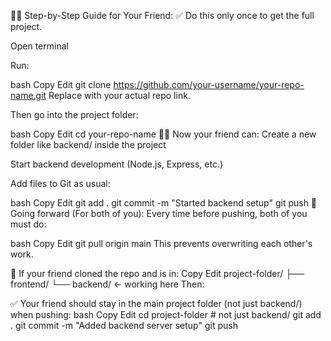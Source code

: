 👯‍♀️ Step-by-Step Guide for Your Friend:
✅ Do this only once to get the full project.

Open terminal

Run:

bash
Copy
Edit
git clone https://github.com/your-username/your-repo-name.git
Replace with your actual repo link.

Then go into the project folder:

bash
Copy
Edit
cd your-repo-name
🧑‍💻 Now your friend can:
Create a new folder like backend/ inside the project

Start backend development (Node.js, Express, etc.)

Add files to Git as usual:

bash
Copy
Edit
git add .
git commit -m "Started backend setup"
git push
🔁 Going forward (For both of you):
Every time before pushing, both of you must do:

bash
Copy
Edit
git pull origin main
This prevents overwriting each other's work.



🔸 If your friend cloned the repo and is in:
Copy
Edit
project-folder/
├── frontend/
└── backend/  ← working here
Then:

✅ Your friend should stay in the main project folder (not just backend/) when pushing:
bash
Copy
Edit
cd project-folder  # not just backend/
git add .
git commit -m "Added backend server setup"
git push
